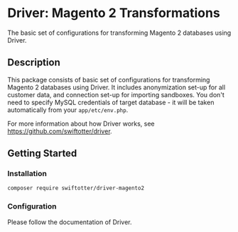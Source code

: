 # Driver: Magento 2 Transformations

The basic set of configurations for transforming Magento 2 databases using Driver.

## Description

This package consists of basic set of configurations for transforming Magento 2 databases using Driver. It includes
anonymization set-up for all customer data, and connection set-up for importing sandboxes. You don't need to specify
MySQL credentials of target database - it will be taken automatically from your `app/etc/env.php`.

For more information about how Driver works, see https://github.com/swiftotter/driver.

## Getting Started

### Installation

```bash
composer require swiftotter/driver-magento2
```

### Configuration

Please follow the documentation of Driver.
